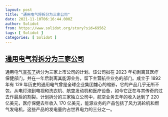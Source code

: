 ```yaml
---
layout: post
title: "通用电气将拆分为三家公司"
date: 2021-11-10T06:16:44.000Z
author: Solidot
from: https://www.solidot.org/story?sid=69562
tags: [ Solidot ]
categories: [ Solidot ]
---
```

<!--1636525004000-->
[通用电气将拆分为三家公司](https://www.solidot.org/story?sid=69562)
------

<div>
通用电气<a href="https://www.nytimes.com/2021/11/09/business/general-electric-break-up.html" target="_blank">宣布了</a>拆分为三家上市公司的计划。该公司拟在 2023 年初剥离其医疗保健部门，并在一年后剥离其能源业务，留下主营航空业务的部门。成立于 1892 年有 129 年历史的通用电气曾是全球企业集团雄心的缩影，它的产品几乎无所不包，从电灯泡到电视和洗衣机、航空发动机和医疗设备，如今它正在与其传奇的过去作最后的割裂。计划拆分的三家独立公司中，航空业务去年的收入达到了 220 亿美元，医疗保健去年收入 170 亿美元，能源业务的产品包括了风力涡轮机和燃气发电机，这些产品的发电量约占世界电力的三分之一。
</div>
